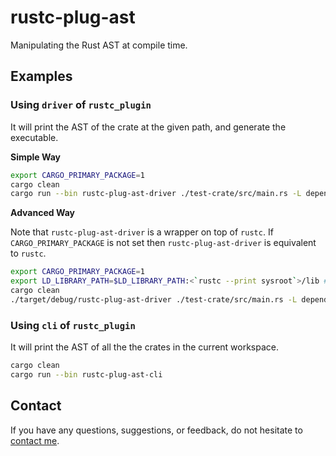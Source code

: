 # rustc-plug-ast

Manipulating the Rust AST at compile time.

## Examples

### Using `driver` of `rustc_plugin`

It will print the AST of the crate at the given path, and generate the executable.

**Simple Way**

```bash
export CARGO_PRIMARY_PACKAGE=1
cargo clean
cargo run --bin rustc-plug-ast-driver ./test-crate/src/main.rs -L dependency=./target/debug/deps --extern env_logger=./target/debug/deps/libenv_logger-<HASH>.rlib
```

**Advanced Way**

Note that `rustc-plug-ast-driver` is a wrapper on top of `rustc`. If `CARGO_PRIMARY_PACKAGE` is not set then `rustc-plug-ast-driver` is equivalent to `rustc`.

```bash
export CARGO_PRIMARY_PACKAGE=1
export LD_LIBRARY_PATH=$LD_LIBRARY_PATH:<`rustc --print sysroot`>/lib # Something like ~/.rustup/toolchains/nightly-2024-01-24-x86_64-unknown-linux-gnu/lib
cargo clean
./target/debug/rustc-plug-ast-driver ./test-crate/src/main.rs -L dependency=./target/debug/deps --extern env_logger=./target/debug/deps/libenv_logger-<HASH>.rlib
```

### Using `cli` of `rustc_plugin`

It will print the AST of all the the crates in the current workspace.

```bash
cargo clean
cargo run --bin rustc-plug-ast-cli
```

## Contact

If you have any questions, suggestions, or feedback, do not hesitate to [contact me](https://federicobruzzone.github.io/).

